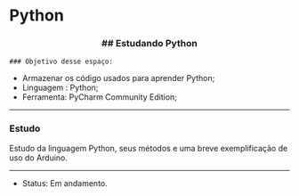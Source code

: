 # Python

<div align = "center">
<h3><b>## Estudando Python</b></h3></div>

    ### Objetivo desse espaço:

* Armazenar os código usados para aprender Python;
* Linguagem : Python;
* Ferramenta: PyCharm Community Edition;

<hr>

### Estudo
Estudo da linguagem Python, seus métodos e uma breve exemplificação de uso do Arduino.

<hr>

* Status: Em andamento.
